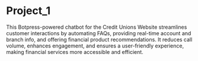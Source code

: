 # Project_1
This Botpress-powered chatbot for the Credit Unions Website streamlines customer interactions by automating FAQs, providing real-time account and branch info, and offering financial product recommendations. It reduces call volume, enhances engagement, and ensures a user-friendly experience, making financial services more accessible and efficient.
